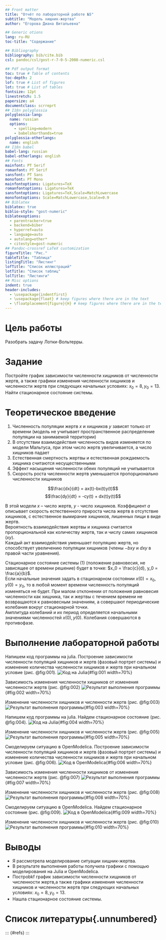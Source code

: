 ```yaml
---
## Front matter
title: "Отчёт по лабораторной работе №5"
subtitle: "Модель хищник-жертва"
author: "Егорова Диана Витальевна"

## Generic otions
lang: ru-RU
toc-title: "Содержание"

## Bibliography
bibliography: bib/cite.bib
csl: pandoc/csl/gost-r-7-0-5-2008-numeric.csl

## Pdf output format
toc: true # Table of contents
toc-depth: 2
lof: true # List of figures
lot: true # List of tables
fontsize: 12pt
linestretch: 1.5
papersize: a4
documentclass: scrreprt
## I18n polyglossia
polyglossia-lang:
  name: russian
  options:
	- spelling=modern
	- babelshorthands=true
polyglossia-otherlangs:
  name: english
## I18n babel
babel-lang: russian
babel-otherlangs: english
## Fonts
mainfont: PT Serif
romanfont: PT Serif
sansfont: PT Sans
monofont: PT Mono
mainfontoptions: Ligatures=TeX
romanfontoptions: Ligatures=TeX
sansfontoptions: Ligatures=TeX,Scale=MatchLowercase
monofontoptions: Scale=MatchLowercase,Scale=0.9
## Biblatex
biblatex: true
biblio-style: "gost-numeric"
biblatexoptions:
  - parentracker=true
  - backend=biber
  - hyperref=auto
  - language=auto
  - autolang=other*
  - citestyle=gost-numeric
## Pandoc-crossref LaTeX customization
figureTitle: "Рис."
tableTitle: "Таблица"
listingTitle: "Листинг"
lofTitle: "Список иллюстраций"
lotTitle: "Список таблиц"
lolTitle: "Листинги"
## Misc options
indent: true
header-includes:
  - \usepackage{indentfirst}
  - \usepackage{float} # keep figures where there are in the text
  - \floatplacement{figure}{H} # keep figures where there are in the text
---
```


# Цель работы

Разобрать задачу Лотки-Вольтерры.

# Задание

Постройте график зависимости численности хищников от численности жертв,
а также графики изменения численности хищников и численности жертв при
следующих начальных условиях: $x_0 = 8, y_0 = 13$. Найти стационарное
состояние системы.


# Теоретическое введение

1. Численность популяции жертв $x$ и хищников $y$ зависят только от времени
(модель не учитывает пространственное распределение популяции на
занимаемой территории)
2. В отсутствии взаимодействия численность видов изменяется по модели
Мальтуса, при этом число жертв увеличивается, а число хищников падает
3. Естественная смертность жертвы и естественная рождаемость хищника
считаются несущественными
4. Эффект насыщения численности обеих популяций не учитывается
5. Скорость роста численности жертв уменьшается пропорционально
численности хищников

$$\frac{dx}{dt} = ax(t)-bx(t)y(t)$$
$$\frac{dy}{dt} = -cy(t) + dx(t)y(t)$$

В этой модели $x$ – число жертв, $y$ - число хищников. Коэффициент $a$ описывает скорость естественного прироста числа жертв в отсутствие хищников, с естественное вымирание хищников, лишенных пищи в виде жертв.   
Вероятность взаимодействия жертвы и хищника считается пропорциональной как количеству жертв, так и числу самих хищников $(xy)$.   
Каждый акт взаимодействия уменьшает популяцию жертв, но способствует увеличению популяции хищников (члены $-bxy$ и $dxy$ в правой части уравнения). 

Стационарное состояние системы (1) (положение равновесия, не зависящее от времени решение) будет в точке: $x_0 = \frac{c}{d}, y_0 = \frac{a}{b}$.   
Если начальные значения задать в стационарном состоянии $x(0)=x_0, y(0)= y_0$, то в любой момент времени численность популяций изменяться не будет. При малом отклонении от положения равновесия численности как хищника, так и жертвы с течением времени не возвращаются к равновесным значениям, а совершают периодические колебания вокруг стационарной точки.   
Амплитуда колебаний и их период определяется начальными значениями численностей $x(0), y(0)$. Колебания совершаются в противофазе.

# Выполнение лабораторной работы

Напишем код программы на julia. Построение зависимости численности популяций хищников и жертв (фазовый
портрет системы) и изменение количества численности хищников и жертв при начальном условие (рис. @fig:001).
![Код на Julia](image/1.png){#fig:001 width=70%}

Зависимость изменения численности хищников от изменения численности жертв (рис. @fig:002)
![Результат выполнения программы](image/2.png){#fig:002 width=70%}

Изменение численности хищников и численности жертв (рис. @fig:003)
![Результат выполнения программы](image/3.png){#fig:003 width=70%}

Напишем код программы на julia. Найдем стационарное состояние (рис. @fig:004).
![Код на Julia](image/4.png){#fig:004 width=70%}

Изменение численности хищников и численности жертв (рис. @fig:005)
![Результат выполнения программы](image/5.png){#fig:005 width=70%}

Смоделируем ситуацию в OpenModelica. Построение зависимости численности популяций хищников и жертв (фазовый
портрет системы) и изменение количества численности хищников и жертв при начальном условие (рис. @fig:006).
![Код в OpenModelica](image/6.png){#fig:006 width=70%}

Зависимость изменения численности хищников от изменения численности жертв (рис. @fig:007)
![Результат выполнения программы](image/7.png){#fig:007 width=70%}

Изменение численности хищников и численности жертв (рис. @fig:008)
![Результат выполнения программы](image/8.png){#fig:008 width=70%}

Смоделируем ситуацию в OpenModelica. Найдем стационарное состояние (рис. @fig:009).
![Код в OpenModelica](image/9.png){#fig:009 width=70%}

Изменение численности хищников и численности жертв (рис. @fig:010)
![Результат выполнения программы](image/10.png){#fig:010 width=70%}

# Выводы

- Я рассмотрела моделирование ситуации хищник-жертва. 
- В результате выполнения работы получила графики с помощью моделирования на Julia и OpenModelica.
- Построbkf график зависимости численности хищников от численности жертв,a также графики изменения численности хищников и численности жертв при следующих начальных условиях: $x_0 = 8, y_0 = 13$. 
- Нашла стационарное состояние системы.

# Список литературы{.unnumbered}

::: {#refs}
:::
